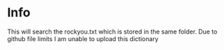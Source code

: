 # Info

This will search the rockyou.txt which is stored in the same folder. Due to github file limits I am unable to upload this dictionary 
